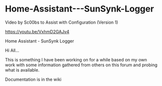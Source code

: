 # Home-Assistant---SunSynk-Logger

Video by Sc00bs to Assist with Configuration (Version 1) 

https://youtu.be/VxhmD2GAJv4

Home Assistant - SunSynk Logger 


 Hi All...

This is something I have been working on for a while based on my own work with some information gathered from others on this forum and probing what is available.

Documentation is in the wiki 
